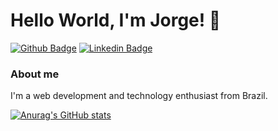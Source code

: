 # Hello World, I'm Jorge! 👋

[![Github Badge](https://img.shields.io/badge/-Github-000?style=flat-square&logo=Github&logoColor=white&link=https://github.com/jorgedobkovski/)](https://github.com/jorgedobkovski/) [![Linkedin Badge](https://img.shields.io/badge/-LinkedIn-blue?style=flat-square&logo=Linkedin&logoColor=white&link=https://www.linkedin.com/in/jorgedobkovski/)](https://www.linkedin.com/in/jorgedobkovski/) 

### About me
I'm a web development and technology enthusiast from Brazil.

[![Anurag's GitHub stats](https://github-readme-stats.vercel.app/api?username=jorgedobkovski&show_icons=true&theme=radical)](https://github.com/jorgedobkovski/) 

<!--[![Top Langs](https://github-readme-stats.vercel.app/api/top-langs/?username=jorgedobkovski&theme=radical&layout=compact)](https://github.com/anuraghazra/github-readme-stats)-->


<!--
**jorgedobkovski/jorgedobkovski** is a ✨ _special_ ✨ repository because its `README.md` (this file) appears on your GitHub profile.

Here are some ideas to get you started:

- 🔭 I’m currently working on ...
- 🌱 I’m currently learning ...
- 👯 I’m looking to collaborate on ...
- 🤔 I’m looking for help with ...
- 💬 Ask me about ...
- 📫 How to reach me: ...
- 😄 Pronouns: ...
- ⚡ Fun fact: ...
-->
